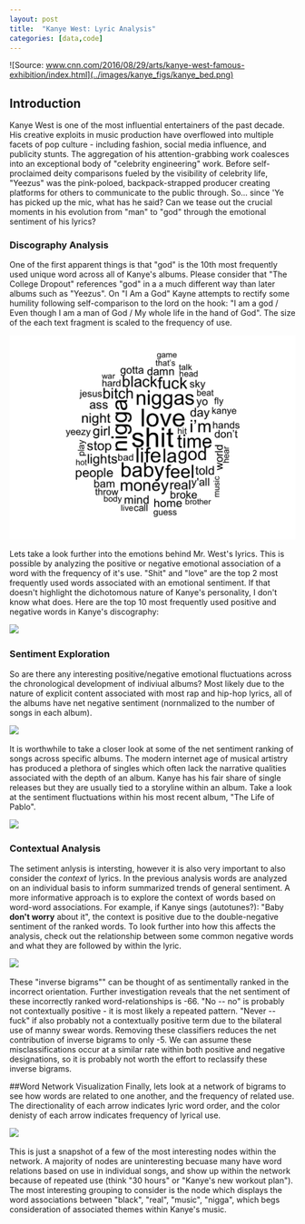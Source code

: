 ```yaml
---
layout: post
title:  "Kanye West: Lyric Analysis"
categories: [data,code]
---
```


![Source: www.cnn.com/2016/08/29/arts/kanye-west-famous-exhibition/index.html](../images/kanye_figs/kanye_bed.png)

## Introduction
Kanye West is one of the most influential entertainers of the past decade. His creative exploits in music production have overflowed into multiple facets of pop culture - including fashion, social media influence, and publicity stunts. The aggregation of his attention-grabbing work coalesces into an exceptional body of "celebrity engineering" work. Before self-proclaimed deity comparisons fueled by the visibility of celebrity life, "Yeezus" was the pink-poloed, backpack-strapped producer creating platforms for others to  communicate to the public through. So... since 'Ye has picked up the mic, what has he said? Can we tease out the crucial moments in his evolution from "man" to "god" through the emotional sentiment of his lyrics?

### Discography Analysis
One of the first apparent things is that "god" is the 10th most frequently used unique word across all of Kanye's albums. Please consider that "The College Dropout" references "god" in a a much different way than later albums such as "Yeezus". On "I Am a God" Kayne attempts to rectify some humility following self-comparison to the lord on the hook: "I am a god / Even though I am a man of God / My whole life in the hand of God". The size of the each text fragment is scaled to the frequency of use.    

![](../images/kanye_figs/wordcloud-kanye.png)

Lets take a look further into the emotions behind Mr. West's lyrics. This is possible by analyzing the positive or negative emotional association of a word with the frequency of it's use. "Shit" and "love" are the top 2 most frequently used words associated with an emotional sentiment. If that doesn't highlight the dichotomous nature of Kanye's personality, I don't know what does. Here are the top 10 most frequently used positive and negative words in Kanye's discography:  

![](kanye_figs/discography_neg_pos_freq.png)  

### Sentiment Exploration
So are there any interesting positive/negative emotional fluctuations across the chronological development of indiviual albums? Most likely due to the nature of explicit content associated with most rap and hip-hop lyrics, all of the albums have net negative sentiment (nornmalized to the number of songs in each album).  

![](kanye_figs/freq-table.png)

It is worthwhile to take a closer look at some of the net sentiment ranking of songs across specific albums. The modern internet age of musical artistry has produced a plethora of singles which often lack the narrative qualities associated with the depth of an album. Kanye has his fair share of single releases but they are usually tied to a storyline within an album. Take a look at the sentiment fluctuations within his most recent album, "The Life of Pablo".  

![](kanye_figs/Pablo-kanye.png) 

### Contextual Analysis
The setiment anlysis is intersting, however it is also very important to also consider the *context* of lyrics. In the previous analysis words are analyzed on an individual basis to inform summarized trends of general sentiment. A more informative approach is to explore the context of words based on word-word associations. For example, if Kanye sings (autotunes?): "Baby **don't worry** about it", the context is positive due to the double-negative sentiment of the ranked words. To look further into how this affects the analysis, check out the relationship between some common negative words and what they are followed by within the lyric.  

![](kanye_figs/bigrams-kanye.png)  

These "inverse bigrams"" can be thought of as sentimentally ranked in the incorrect orientation. Further investigation reveals that the net sentiment of these incorrectly ranked word-relationships is -66. "No -- no" is probably not contextually positive - it is most likely a repeated pattern. "Never -- fuck" if also probably not a contextually positive term due to the bilateral use of manny swear words. Removing these classifiers reduces the net contribution of inverse bigrams to only -5. We can assume these misclassifications occur at a similar rate within both positive and negative designations, so it is probably not worth the effort to reclassify these inverse bigrams.

##Word Network Visualization
Finally, lets look at a network of bigrams to see how words are related to one another, and the frequency of related use. The directionality of each arrow indicates lyric word order, and the color denisty of each arrow indicates frequency of lyrical use.

![](kanye_figs/bigram.node3.png)

This is just a snapshot of a few of the most interesting nodes within the network. A majority of nodes are uninteresting becuase many have word relations based on use in individual songs, and show up within the network because of repeated use (think "30 hours" or "Kanye's new workout plan"). The most interesting grouping to consider is the node which displays the word associations between "black", "real", "music", "nigga", which begs consideration of associated themes within Kanye's music.